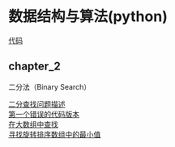 # 数据结构与算法(python)

[代码](coding.py)

## chapter_2

二分法（Binary Search）

[二分查找问题描述](http://www.lintcode.com/problem/first-position-of-target/)<br>
[第一个错误的代码版本](https://www.lintcode.com/problem/first-bad-version/description)<br>
[在大数组中查找](https://www.lintcode.com/problem/search-in-a-big-sorted-array/description)<br>
[寻找旋转排序数组中的最小值](https://www.lintcode.com/problem/find-minimum-in-rotated-sorted-array/description)<br>

